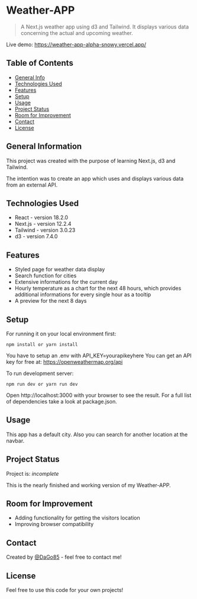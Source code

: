 # Weather-APP

> A Next.js weather app using d3 and Tailwind. It displays various data concerning the actual and upcoming weather.

Live demo: https://weather-app-alpha-snowy.vercel.app/

## Table of Contents

- [General Info](#general-information)
- [Technologies Used](#technologies-used)
- [Features](#features)
- [Setup](#setup)
- [Usage](#usage)
- [Project Status](#project-status)
- [Room for Improvement](#room-for-improvement)
- [Contact](#contact)
- [License](#license)

## General Information

This project was created with the purpose of learning Next.js, d3 and Tailwind.

The intention was to create an app which uses and displays various data from an external API.

## Technologies Used

- React - version 18.2.0
- Next.js - version 12.2.4
- Tailwind - version 3.0.23
- d3 - version 7.4.0

## Features

- Styled page for weather data display
- Search function for cities
- Extensive informations for the current day
- Hourly temperature as a chart for the next 48 hours, which provides additional informations for every single hour as a tooltip
- A preview for the next 8 days

## Setup

For running it on your local environment first:

`npm install or yarn install`

You have to setup an .env with API_KEY=yourapikeyhere
You can get an API key for free at: https://openweathermap.org/api

To run development server:

`npm run dev or yarn run dev`

Open http://localhost:3000 with your browser to see the result.
For a full list of dependencies take a look at package.json.

## Usage

This app has a default city. Also you can search for another location at the navbar.

## Project Status

Project is: _incomplete_

This is the nearly finished and working version of my Weather-APP.

## Room for Improvement

- Adding functionality for getting the visitors location
- Improving browser compatibility

## Contact

Created by [@DaGo85](https://www.github.com/DaGo85/) - feel free to contact me!

## License

Feel free to use this code for your own projects!
